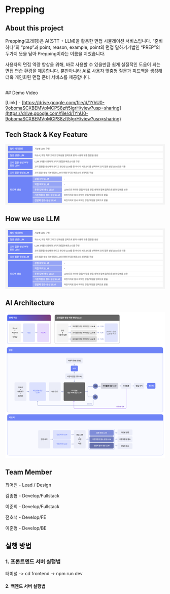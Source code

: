 # Prepping


## About this project


Prepping(프레핑)은 AI(STT + LLM)을 활용한 면접 시뮬레이션 서비스입니다. “준비하다”의 “prep”과 point, reason, example, point의 면접 말하기기법인 “PREP”의 두가지 뜻을 담아 Prepping이라는 이름을 지었습니다. 

사용자의 면접 역량 향상을 위해, 바로 사용할 수 있을만큼 쉽게 실질적인 도움이 되는 면접 연습 환경을 제공합니다. 뿐만아니라 AI로 사용자 맞춤형 질문과 피드백을 생성해 더욱 개인화된 면접 준비 서비스를 제공합니다.  

<br/>
## Demo Video



[Link] - [https://drive.google.com/file/d/1YhU0-9obomaSCXBEMVpMCPS8zft5IgrH/view?usp=sharing](https://drive.google.com/file/d/1YhU0-9obomaSCXBEMVpMCPS8zft5IgrH/view?usp=sharing)
<br/>
## Tech Stack & Key Feature
![1](./assets/2.png)
<br/>
## How we use LLM
![2](./assets/2.png)
<br/>
## AI Architecture
![3](./assets/3.png)
<br/>
## Team Member


최어진 - Lead / Design

김종협 - Develop/Fullstack

이준희 - Develop/Fullstack

전호석 - Develop/FE

이준형 - Develop/BE


## 실행 방법
### 1. 프론트엔드 서버 실행법
터미널 -> cd frontend -> npm run dev

#### 2. 백엔드 서버 실행법
